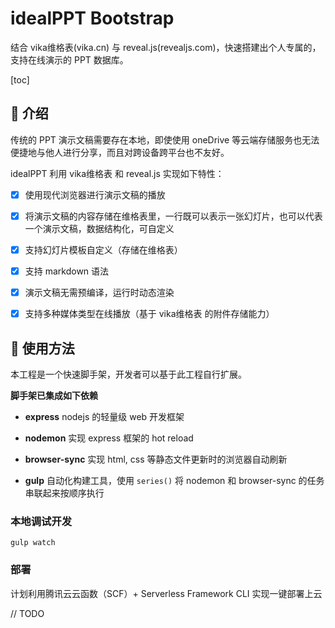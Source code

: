 # idealPPT Bootstrap

结合 vika维格表(vika.cn) 与 reveal.js(revealjs.com)，快速搭建出个人专属的，支持在线演示的 PPT 数据库。

[toc]


## 🎨 介绍
传统的 PPT 演示文稿需要存在本地，即使使用 oneDrive 等云端存储服务也无法便捷地与他人进行分享，而且对跨设备跨平台也不友好。

idealPPT 利用 vika维格表 和 reveal.js 实现如下特性：

- [x] 使用现代浏览器进行演示文稿的播放
- [x] 将演示文稿的内容存储在维格表里，一行既可以表示一张幻灯片，也可以代表一个演示文稿，数据结构化，可自定义
- [x] 支持幻灯片模板自定义（存储在维格表）
- [x] 支持 markdown 语法
- [x] 演示文稿无需预编译，运行时动态渲染
- [x] 支持多种媒体类型在线播放（基于 vika维格表 的附件存储能力）


## 🔨 使用方法
本工程是一个快速脚手架，开发者可以基于此工程自行扩展。

**脚手架已集成如下依赖**

- **express**
nodejs 的轻量级 web 开发框架

- **nodemon**
实现 express 框架的 hot reload

- **browser-sync**
实现 html, css 等静态文件更新时的浏览器自动刷新

- **gulp**
自动化构建工具，使用 `series()` 将 nodemon 和 browser-sync 的任务串联起来按顺序执行


### 本地调试开发

```
gulp watch
```

### 部署
计划利用腾讯云云函数（SCF）+ Serverless Framework CLI 实现一键部署上云

// TODO
